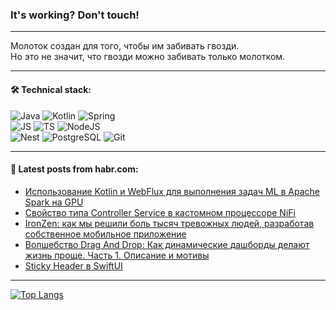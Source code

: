 ### It's working? Don't touch!

---
Молоток создан для того, чтобы им забивать гвозди. <br>
Но это не значит, что гвозди можно забивать только молотком.

---

#### 🛠️ Technical stack:

![Java](https://img.shields.io/badge/Java-informational?logo=Oracle&style=flat&logoColor=white&color=FF4500)
![Kotlin](https://img.shields.io/badge/Kotlin-informational?logo=Kotlin&style=flat&logoColor=white&color=774D97)
![Spring](https://img.shields.io/badge/SpringBoot-informational?logo=SpringBoot&style=flat&logoColor=white&color=6DB33F) <br>
![JS](https://img.shields.io/badge/JS-informational?logo=javaScript&style=flat&logoColor=black&color=F7Df1E)
![TS](https://img.shields.io/badge/TypeScript-informational?logo=typeScript&style=flat&logoColor=black&color=0667A8)
![NodeJS](https://img.shields.io/badge/NodeJS-informational?logo=node.js&style=flat&logoColor=white&color=70A760) <br>
![Nest](https://img.shields.io/badge/NestJS-informational?logo=NestJS&style=flat&logoColor=white&color=E0234E)
![PostgreSQL](https://img.shields.io/badge/PostgreSQL-informational?logo=PostgreSQL&style=flat&logoColor=white&color=DAA520)
![Git](https://img.shields.io/badge/Git-informational?logo=git&style=flat&logoColor=white&color=778899)

___

#### 💬 Latest posts from habr.com:

<!-- BLOG-POST-LIST:START -->
- [Использование Kotlin и WebFlux для выполнения задач ML в Apache Spark на GPU](https://habr.com/ru/articles/752702/?utm_source=habrahabr&utm_medium=rss&utm_campaign=752702)
- [Свойство типа Controller Service в кастомном процессоре NiFi](https://habr.com/ru/articles/752690/?utm_source=habrahabr&utm_medium=rss&utm_campaign=752690)
- [IronZen: как мы решили боль тысяч тревожных людей, разработав собственное мобильное приложение](https://habr.com/ru/articles/752688/?utm_source=habrahabr&utm_medium=rss&utm_campaign=752688)
- [Волшебство Drag And Drop: Как динамические дашборды делают жизнь проще. Часть 1. Описание и мотивы](https://habr.com/ru/articles/752684/?utm_source=habrahabr&utm_medium=rss&utm_campaign=752684)
- [Sticky Header в SwiftUI](https://habr.com/ru/articles/752670/?utm_source=habrahabr&utm_medium=rss&utm_campaign=752670)
<!-- BLOG-POST-LIST:END -->

---
[![Top Langs](https://github-readme-stats-git-master-advtsetting-gmailcom.vercel.app/api/top-langs/?username=zloylis&langs_count=10&hide_title=false&title_color=e6edf3&size_weight=0.5&count_weight=0.5&layout=compact&hide_border=true&theme=dracula)](https://github.com/zloylis)

<!-- ![GitHub stats](https://github-readme-stats-git-master-advtsetting-gmailcom.vercel.app/api?username=zloylis&show_icons=true&hide_border=true&theme=dracula&hide_title=true&include_all_commits=true&count_private=true&hide=contribs&hide_rank=true) -->
